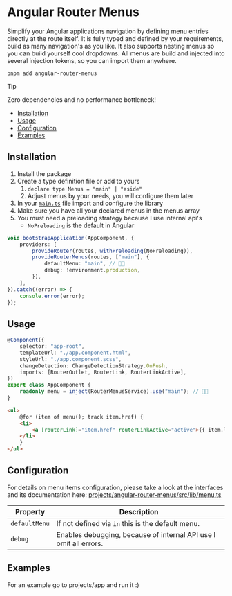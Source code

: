 # Angular Router Menus

Simplify your Angular applications navigation by defining menu entries directly at the route itself. It is fully typed and defined by your requirements, build as many navigation's as you like. It also supports nesting menus so you can build yourself cool dropdowns. All menus are build and injected into several injection tokens, so you can import them anywhere.

```shell
pnpm add angular-router-menus
```

> [!TIP]
> Zero dependencies and no performance bottleneck!

- [Installation](#installation)
- [Usage](#usage)
- [Configuration](#configuration)
- [Examples](#examples)

## Installation

1. Install the package
2. Create a type definition file or add to yours
   1. `declare type Menus = "main" | "aside"`
   2. Adjust menus by your needs, you will configure them later
3. In your [`main.ts`](#maints) file import and configure the library
4. Make sure you have all your declared menus in the menus array
5. You must need a preloading strategy because I use internal api's
   - `NoPreloading` is the default in Angular

```typescript
void bootstrapApplication(AppComponent, {
	providers: [
		provideRouter(routes, withPreloading(NoPreloading)),
		provideRouterMenus(routes, ["main"], {
			defaultMenu: "main", // 👋🏻
			debug: !environment.production,
		}),
	],
}).catch((error) => {
	console.error(error);
});
```

## Usage

```typescript
@Component({
	selector: "app-root",
	templateUrl: "./app.component.html",
	styleUrl: "./app.component.scss",
	changeDetection: ChangeDetectionStrategy.OnPush,
	imports: [RouterOutlet, RouterLink, RouterLinkActive],
})
export class AppComponent {
	readonly menu = inject(RouterMenusService).use("main"); // 👋🏻
}
```

```html
<ul>
	@for (item of menu(); track item.href) {
	<li>
		<a [routerLink]="item.href" routerLinkActive="active">{{ item.label }}</a>
	</li>
	}
</ul>
```

## Configuration

For details on menu items configuration, please take a look at the interfaces and its documentation here: [projects/angular-router-menus/src/lib/menu.ts](...)

| Property      | Description                                                       |
| ------------- | ----------------------------------------------------------------- |
| `defaultMenu` | If not defined via `in` this is the default menu.                 |
| `debug`       | Enables debugging, because of internal API use I omit all errors. |

## Examples

For an example go to projects/app and run it :)
